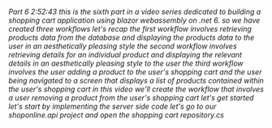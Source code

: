 *Part 6*
*2:52:43
this is the sixth part in a video series dedicated to building a shopping cart application using blazor webassembly on .net 6. so we have created three workflows let's recap the first workflow involves retrieving products data from the database and displaying the products data to the user in an aesthetically pleasing style the second workflow involves retrieving details for an individual product and displaying the relevant details in an aesthetically pleasing style to the user the third workflow involves the user adding a product to the user's shopping cart and the user being navigated to a screen that displays a list of products contained within the user's shopping cart in this video we'll create the workflow that involves a user removing a product from the user's shopping cart let's get started let's start by implementing the server side code let's go to our shoponline.api project and open the shopping cart repository.cs*
